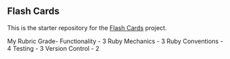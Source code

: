 ##  Flash Cards

This is the starter repository for the [Flash Cards](http://backend.turing.io/module1/projects/flashcards) project.

My Rubric Grade-
Functionality - 3
Ruby Mechanics - 3
Ruby Conventions - 4
Testing - 3
Version Control - 2
